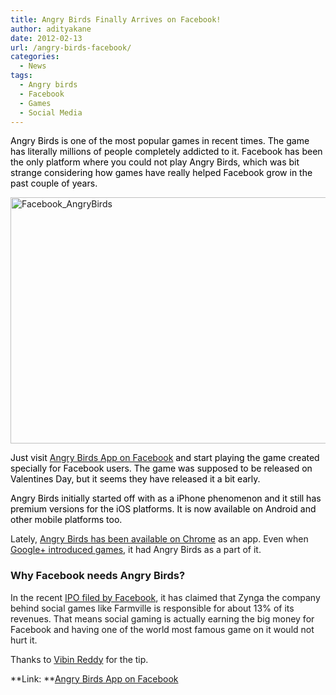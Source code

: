 ```yaml
---
title: Angry Birds Finally Arrives on Facebook!
author: adityakane
date: 2012-02-13
url: /angry-birds-facebook/
categories:
  - News
tags:
  - Angry birds
  - Facebook
  - Games
  - Social Media
---
```

<span style="color: #000000;">Angry Birds is one of the most popular games in recent times. The game has literally millions of people completely addicted to it. Facebook has been the only platform where you could not play Angry Birds, which was bit strange considering how games have really helped Facebook grow in the past couple of years.</span>

[<img class="wp-image-54907" style="padding-left: 0px; padding-right: 0px; padding-top: 0px; border: 0px;" src="http://cdn.devilsworkshop.org/files/2012/02/Facebook_AngryBirds_thumb.png" alt="Facebook_AngryBirds" width="543" height="394" border="0" />][1]

<span style="color: #000000;">Just visit <a href="https://apps.facebook.com/178222352279634/" onclick="_gaq.push(['_trackEvent', 'outbound-article', 'https://apps.facebook.com/178222352279634/', 'Angry Birds App on Facebook']);" >Angry Birds App on Facebook</a> and start playing the game created specially for Facebook users. The game was supposed to be released on Valentines Day, but it seems they have released it a bit early.</span>

<span style="color: #000000;">Angry Birds initially started off with as a iPhone phenomenon and it still has premium versions for the iOS platforms. It is now available on Android and other mobile platforms too.</span>

Lately, [Angry Birds has been available on Chrome][2] as an app. Even when [Google+ introduced games][3], it had Angry Birds as a part of it.

### Why Facebook needs Angry Birds?

In the recent [IPO filed by Facebook][4], it has claimed that Zynga the company behind social games like Farmville is responsible for about 13% of its revenues. That means social gaming is actually earning the big money for Facebook and having one of the world most famous game on it would not hurt it.

Thanks to [Vibin Reddy][5] for the tip.

**Link: **<a href="http://apps.facebook.com/178222352279634/" onclick="_gaq.push(['_trackEvent', 'outbound-article', 'http://apps.facebook.com/178222352279634/', 'Angry Birds App on Facebook']);" >Angry Birds App on Facebook</a>

 [1]: http://cdn.devilsworkshop.org/files/2012/02/Facebook_AngryBirds.png
 [2]: http://devilsworkshop.org/play-angry-birds-offline-browser-chrome/
 [3]: http://devilsworkshop.org/angry-birds-flying-google/
 [4]: http://devilsworkshop.org/facebook-ipo-launch/
 [5]: http://devilsworkshop.org/author/vibin/
